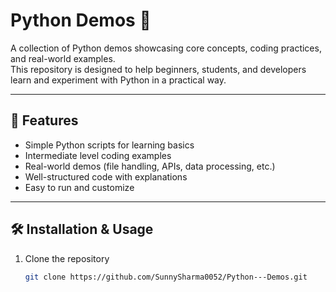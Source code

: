 # Python Demos 🚀

A collection of Python demos showcasing core concepts, coding practices, and real-world examples.  
This repository is designed to help beginners, students, and developers learn and experiment with Python in a practical way.

---

## 📌 Features
- Simple Python scripts for learning basics  
- Intermediate level coding examples  
- Real-world demos (file handling, APIs, data processing, etc.)  
- Well-structured code with explanations  
- Easy to run and customize  

---

## 🛠️ Installation & Usage
1. Clone the repository  
   ```bash
   git clone https://github.com/SunnySharma0052/Python---Demos.git


